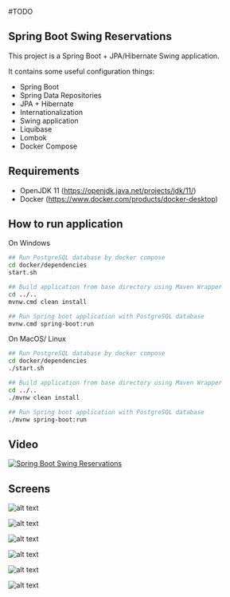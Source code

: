 #TODO

Spring Boot Swing Reservations
---------------------------------------------

This project is a Spring Boot + JPA/Hibernate Swing application.

It contains some useful configuration things:

- Spring Boot
- Spring Data Repositories
- JPA + Hibernate
- Internationalization
- Swing application
- Liquibase
- Lombok
- Docker Compose

Requirements
---------------------------------------------
- OpenJDK 11 (https://openjdk.java.net/projects/jdk/11/)
- Docker (https://www.docker.com/products/docker-desktop)

How to run application
---------------------------------------------
On Windows
```bash
## Run PostgreSQL database by docker compose
cd docker/dependencies
start.sh

## Build application from base directory using Maven Wrapper
cd ../..
mvnw.cmd clean install

## Run Spring boot application with PostgreSQL database
mvnw.cmd spring-boot:run
```

On MacOS/ Linux
```bash
## Run PostgreSQL database by docker compose
cd docker/dependencies
./start.sh

## Build application from base directory using Maven Wrapper
cd ../..
./mvnw clean install

## Run Spring boot application with PostgreSQL database
./mvnw spring-boot:run
```

Video
-----

[![Spring Boot Swing Reservations](http://img.youtube.com/vi/Z8iBbVGTSx8/0.jpg)](http://www.youtube.com/watch?v=Z8iBbVGTSx8 "Spring Boot Swing Reservations")

Screens
---------------------------------------------

![alt text](https://github.com/DanielMichalski/spring-boot-swing-reservations/blob/master/src/main/resources/images/db_schema.png "Screen 1")

![alt text](https://github.com/DanielMichalski/spring-boot-swing-reservations/blob/master/src/main/resources/images/spring_boot.png "Screen 2")

![alt text](https://github.com/DanielMichalski/spring-boot-swing-reservations/blob/master/src/main/resources/images/forms.png "Screen 3")

![alt text](https://github.com/DanielMichalski/spring-boot-swing-reservations/blob/master/src/main/resources/images/form1.png "Screen 4")

![alt text](https://github.com/DanielMichalski/spring-boot-swing-reservations/blob/master/src/main/resources/images/form2.png "Screen 5")

![alt text](https://github.com/DanielMichalski/spring-boot-swing-reservations/blob/master/src/main/resources/images/reports.png "Screen 6")
